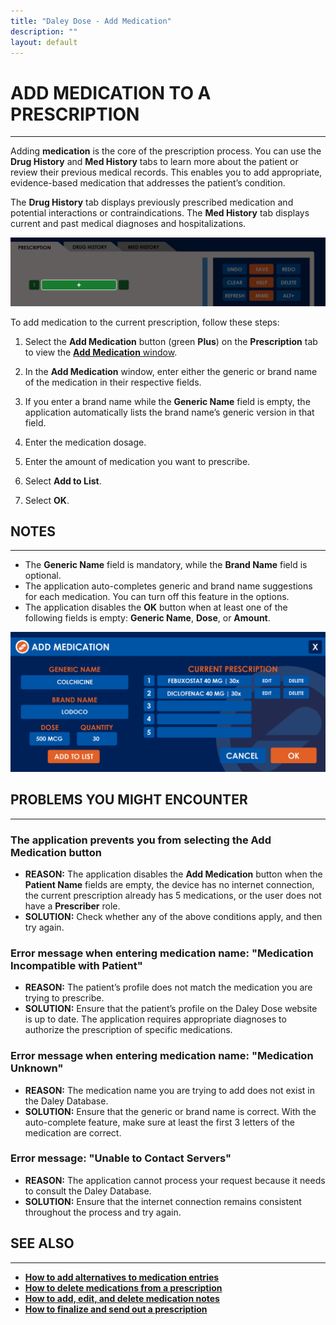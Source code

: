 ```yaml
---
title: "Daley Dose - Add Medication"
description: ""
layout: default
---
```


# **ADD MEDICATION TO A PRESCRIPTION**
---
Adding **medication** is the core of the prescription process. You can use the **Drug History** and **Med History** tabs to learn more about the patient or review their previous medical records. This enables you to add appropriate, evidence-based medication that addresses the patient’s condition.

The **Drug History** tab displays previously prescribed medication and potential interactions or contraindications. The **Med History** tab displays current and past medical diagnoses and hospitalizations.

![Daley Dose user interface screenshot](/assets/images/daley-dose-home-window-parts-add-meds.png)

To add medication to the current prescription, follow these steps:

1. Select the **Add Medication** button (green **Plus**) on the **Prescription** tab to view the [**Add Medication** window](/daleydose/window-add-medication).

2. In the **Add Medication** window, enter either the generic or brand name of the medication in their respective fields.  

3. If you enter a brand name while the **Generic Name** field is empty, the application automatically lists the brand name’s generic version in that field.  

4. Enter the medication dosage.

5. Enter the amount of medication you want to prescribe.

6. Select **Add to List**.

7. Select **OK**.  

## **NOTES**
---
- The **Generic Name** field is mandatory, while the **Brand Name** field is optional.
- The application auto-completes generic and brand name suggestions for each medication. You can turn off this feature in the options.
- The application disables the **OK** button when at least one of the following fields is empty: **Generic Name**, **Dose**, or **Amount**.

![Daley Dose user interface screenshot](/assets/images/daley-dose-add-medication-window.png)

## **PROBLEMS YOU MIGHT ENCOUNTER**  
---

### The application prevents you from selecting the **Add Medication** button  
- **REASON:** The application disables the **Add Medication** button when the **Patient Name** fields are empty, the device has no internet connection, the current prescription already has 5 medications, or the user does not have a **Prescriber** role.  
- **SOLUTION:** Check whether any of the above conditions apply, and then try again.

### Error message when entering medication name: **"Medication Incompatible with Patient"**  
- **REASON:** The patient’s profile does not match the medication you are trying to prescribe.  
- **SOLUTION:** Ensure that the patient’s profile on the Daley Dose website is up to date. The application requires appropriate diagnoses to authorize the prescription of specific medications.

### Error message when entering medication name: **"Medication Unknown"**  
- **REASON:** The medication name you are trying to add does not exist in the Daley Database.  
- **SOLUTION:** Ensure that the generic or brand name is correct. With the auto-complete feature, make sure at least the first 3 letters of the medication are correct.

### Error message: **"Unable to Contact Servers"**  
- **REASON:** The application cannot process your request because it needs to consult the Daley Database.  
- **SOLUTION:** Ensure that the internet connection remains consistent throughout the process and try again.

## **SEE ALSO**
---
- [**How to add alternatives to medication entries**](/daleydose/prescription-add-alts)  
- [**How to delete medications from a prescription**](/daleydose/prescription-delete-meds) 
- [**How to add, edit, and delete medication notes**](/daleydose/prescription-manage)  
- [**How to finalize and send out a prescription**](/daleydose/prescription-finalize)
